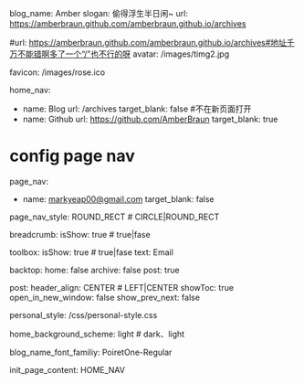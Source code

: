 blog_name: Amber
slogan: 偷得浮生半日闲~
url: https://amberbraun.github.com/amberbraun.github.io/archives

#url: https://amberbraun.github.com/amberbraun.github.io/archives#地址千万不能错啊多了一个“/”也不行的呀
avatar: /images/timg2.jpg

favicon: /images/rose.ico

home_nav:
  - name: Blog
    url: /archives
    target_blank: false #不在新页面打开
  - name: Github
    url: https://github.com/AmberBraun
    target_blank: true

# config page nav
page_nav:
  - name: markyeap00@gmail.com
    target_blank: false

page_nav_style: ROUND_RECT  # CIRCLE|ROUND_RECT

breadcrumb:
  isShow: true # true|fase

toolbox:
  isShow: true # true|fase
  text: Email

backtop:
  home: false
  archive: false
  post: true

post:
  header_align: CENTER # LEFT|CENTER
  showToc: true 
  open_in_new_window: false
  show_prev_next: false

personal_style: /css/personal-style.css

home_background_scheme: light # dark、light

blog_name_font_familiy: PoiretOne-Regular

init_page_content: HOME_NAV 

